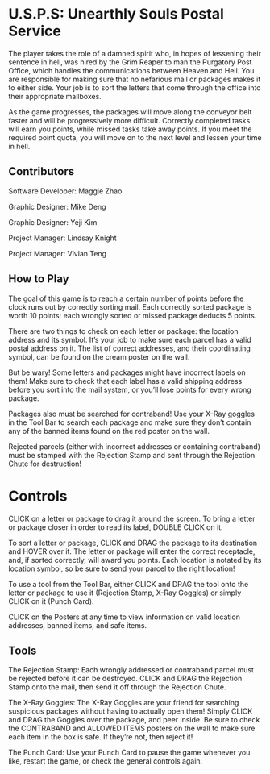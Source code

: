 # U.S.P.S: Unearthly Souls Postal Service
The player takes the role of a damned spirit who, in hopes of lessening their sentence in hell, was hired by the Grim Reaper to man the Purgatory Post Office, which handles the communications between Heaven and Hell. You are responsible for making sure that no nefarious mail or packages makes it to either side. Your job is to sort the letters that come through the office into their appropriate mailboxes. 

As the game progresses, the packages will move along the conveyor belt faster and will be progressively more difficult. Correctly completed tasks will earn you points, while missed tasks take away points. If you meet the required point quota, you will move on to the next level and lessen your time in hell.

## Contributors
Software Developer: Maggie Zhao

Graphic Designer: Mike Deng

Graphic Designer: Yeji Kim

Project Manager: Lindsay Knight

Project Manager: Vivian Teng


## How to Play

The goal of this game is to reach a certain number of points before the clock runs out by correctly sorting mail. Each correctly sorted package is worth 10 points; each wrongly sorted or missed package deducts 5 points.

There are two things to check on each letter or package: the location address and its symbol. It’s your job to make sure each parcel has a valid postal address on it. The list of correct addresses, and their coordinating symbol, can be found on the cream poster on the wall.

But be wary! Some letters and packages might have incorrect labels on them! Make sure to check that each label has a valid shipping address before you sort into the mail system, or you’ll lose points for every wrong package.

Packages also must be searched for contraband! Use your X-Ray goggles in the Tool Bar to search each package and make sure they don’t contain any of the banned items found on the red poster on the wall.

Rejected parcels (either with incorrect addresses or containing contraband) must be stamped with the Rejection Stamp and sent through the Rejection Chute for destruction!

# Controls

CLICK on a letter or package to drag it around the screen. To bring a letter or package closer in order to read its label, DOUBLE CLICK on it.

To sort a letter or package, CLICK and DRAG the package to its destination and HOVER over it. The letter or package will enter the correct receptacle, and, if sorted correctly, will award you points. Each location is notated by its location symbol, so be sure to send your parcel to the right location!

To use a tool from the Tool Bar, either CLICK and DRAG the tool onto the letter or package to use it (Rejection Stamp, X-Ray Goggles) or simply CLICK on it (Punch Card).

CLICK on the Posters at any time to view information on valid location addresses, banned items, and safe items.

## Tools

The Rejection Stamp: Each wrongly addressed or contraband parcel must be rejected before it can be destroyed. CLICK and DRAG the Rejection Stamp onto the mail, then send it off through the Rejection Chute.

The X-Ray Goggles: The X-Ray Goggles are your friend for searching suspicious packages without having to actually open them! Simply CLICK and DRAG the Goggles over the package, and peer inside. Be sure to check the CONTRABAND and ALLOWED ITEMS posters on the wall to make sure each item in the box is safe. If they’re not, then reject it! 

The Punch Card: Use your Punch Card to pause the game whenever you like, restart the game, or check the general controls again.
